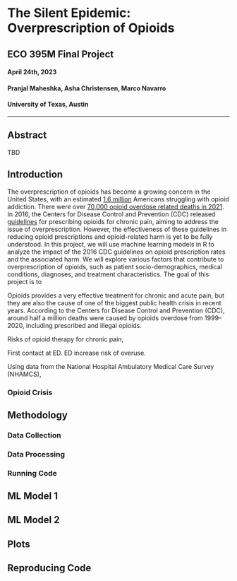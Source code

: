 #  The Silent Epidemic: Overprescription of Opioids  
## ECO 395M Final Project  
#### April 24th, 2023  
#### Pranjal Maheshka, Asha Christensen, Marco Navarro  
#### University of Texas, Austin   
---  

## Abstract
  TBD

## Introduction
  The overprescription of opioids has become a growing concern in the United States, with an estimated [1.6 million](https://www.hhs.gov/opioids/statistics/index.html#:~:text=Facts%20about%20Drug%20Overdose,epidemic%20data%20from%20the%20CDC) Americans struggling with opioid addiction. There were over [70,000 opioid overdose related deaths in 2021](https://nida.nih.gov/research-topics/trends-statistics/overdose-death-rates). In 2016, the Centers for Disease Control and Prevention (CDC) released [guidelines](https://www.cdc.gov/mmwr/volumes/65/rr/rr6501e1.htm) for prescribing opioids for chronic pain, aiming to address the issue of overprescription. However, the effectiveness of these guidelines in reducing opioid prescriptions and opioid-related harm is yet to be fully understood. In this project, we will use machine learning models in R to analyze the impact of the 2016 CDC guidelines on opioid prescription rates and the associated harm. We will explore various factors that contribute to overprescription of opioids, such as patient socio-demographics, medical conditions, diagnoses, and  treatment characteristics. The goal of this project is to 
  
Opioids provides a very effective treatment for chronic and acute pain, but they are also the cause of one of the biggest public health crisis in recent years. According to the Centers for Disease Control and Prevention (CDC), around half a million deaths were caused by opioids overdose from 1999–2020, including prescribed and illegal opioids. 

Risks  of opioid therapy for chronic pain, 

First contact at ED. ED increase risk of overuse.

Using data from the National Hospital Ambulatory Medical Care Survey (NHAMCS),


### Opioid Crisis


## Methodology 
### Data Collection 
### Data Processing
### Running Code

## ML Model 1

## ML Model 2

## Plots

## Reproducing Code
